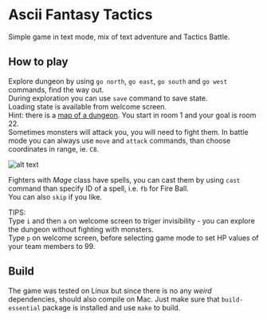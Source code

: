 # Ascii Fantasy Tactics

Simple game in text mode, mix of text adventure and Tactics Battle.  

## How to play

Explore dungeon by using `go north`, `go east`, `go south` and `go west` commands, find the way out.  
During exploration you can use `save` command to save state.  
Loading state is available from welcome screen.  
Hint: there is a [map of a dungeon](https://github.com/przem360/ascii-fantasy-tactics/blob/master/design/map.png). You start in room 1 and your goal is room 22.  
Sometimes monsters will attack you, you will need to fight them. In battle mode you can always use `move` and `attack` commands, than choose coordinates in range, ie. `C8`.  
  
![alt text](https://github.com/przem360/ascii-fantasy-tactics/blob/master/screenshot.png?raw=true)

Fighters with *Mage* class have spells, you can cast them by using `cast` command than specify ID of a spell, i.e. `fb` for Fire Ball.  
You can also `skip` if you like.  
  
TIPS:  
Type `i` and then `a` on welcome screen to triger invisibility - you can explore the dungeon without fighting with monsters.  
Type `p` on welcome screen, before selecting game mode to set HP values of your team members to 99.  

## Build

The game was tested on Linux but since there is no any *weird* dependencies, should also compile on Mac. Just make sure that `build-essential` package is installed and use `make` to build. 
